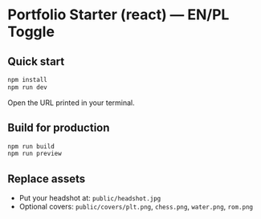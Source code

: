# Portfolio Starter (react) — EN/PL Toggle

## Quick start
```bash
npm install
npm run dev
```

Open the URL printed in your terminal.

## Build for production
```bash
npm run build
npm run preview
```

## Replace assets
- Put your headshot at: `public/headshot.jpg`
- Optional covers: `public/covers/plt.png`, `chess.png`, `water.png`, `rom.png`
